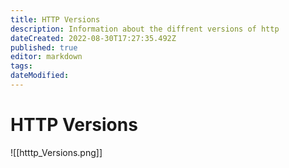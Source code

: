 ```yaml
---
title: HTTP Versions
description: Information about the diffrent versions of http
dateCreated: 2022-08-30T17:27:35.492Z
published: true
editor: markdown
tags: 
dateModified: 
---
```

# HTTP Versions

![[htttp_Versions.png]]